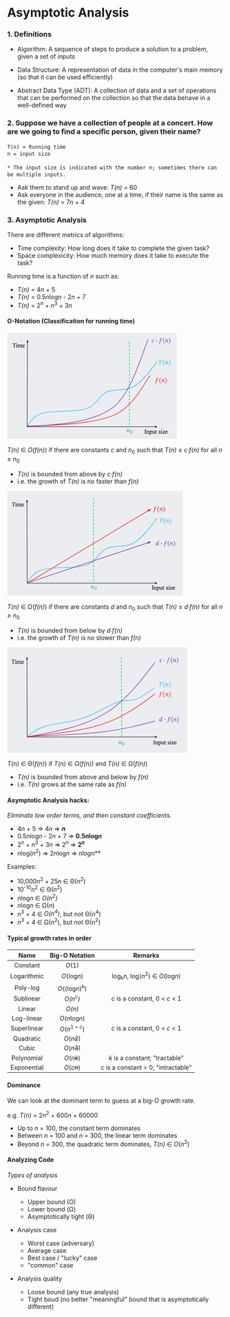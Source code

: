 # Asymptotic Analysis

### 1. Definitions

  * Algorithm: A sequence of steps to produce a solution to a problem, given a set of inputs

  * Data Structure: A representation of data in the computer's main memory (so that it can be used efficiently)

  * Abstract Data Type (ADT): A collection of data and a set of operations that can be performed on the collection so that the data behave in a well-defined way

### 2. Suppose we have a collection of people at a concert. How are we going to find a specific person, given their name?

```
T(n) = Running time
n = input size

* The input size is indicated with the number n; sometimes there can be multiple inputs.
```

  * Ask them to stand up and wave: *T(n)* = 60
  * Ask everyone in the audience, one at a time, if their name is the same as the given: *T(n)* = 7*n* + 4

### 3. Asymptotic Analysis

There are different metrics of algorithms:

  * Time complexity: How long does it take to complete the given task?
  * Space complexicity: How much memory does it take to execute the task?

Running time is a function of *n* such as:
  
  * *T(n)* = 4*n* + 5
  * *T(n)* = 0.5*n*log*n* - 2*n* + 7
  * *T(n)* = 2<sup>*n*</sup> + *n*<sup>3</sup> + 3*n*

#### O-Notation (Classification for running time)

![Big-O notation graph](https://github.com/EverTokki/CPSC221_Notes/blob/master/images/big_o.png "Big-O")

  *T(n)* ∈ *O(f(n))* if there are constants *c* and *n*<sub>0</sub> such that *T(n)* ≤ *c∙f(n)* for all *n* ≥ *n*<sub>0</sub> 
  * *T(n)* is bounded from above by *c∙f(n)*
  * i.e. the growth of *T(n)* is no faster than *f(n)*

![Big-Omega notation graph](https://github.com/EverTokki/CPSC221_Notes/blob/master/images/big_omega.png "Big-Omega")

  *T(n)* ∈ Ω(*f(n)*) if there are constants *d* and *n*<sub>0</sub> such that *T(n)* ≤ *d∙f(n)* for all *n* ≥ *n*<sub>0</sub> 
  * *T(n)* is bounded from below by *d∙f(n)*
  * i.e. the growth of *T(n)* is no slower than *f(n)*

![Theta notation graph](https://github.com/EverTokki/CPSC221_Notes/blob/master/images/theta.png "Theta")

  *T(n)* ∈ Θ(*f(n)*) if *T(n)* ∈ *O(f(n))* and *T(n)* ∈ Ω(*f(n)*)
  * *T(n)* is bounded from above and below by *f(n)*
  * i.e. *T(n)* grows at the same rate as *f(n)*

#### Asymptotic Analysis hacks:
*Eliminate low order terms, and then constant coefficients.*
  
  * 4*n* + 5 ⇒ 4*n* ⇒ ***n***
  * 0.5*n*log*n* - 2*n* + 7 ⇒ **0.5*n*log*n***
  * 2<sup>*n*</sup> + *n*<sup>3</sup> + 3*n* ⇒ 2<sup>*n*</sup> ⇒ **2<sup>*n*</sup>**
  * *n*log(*n*<sup>2</sup>) ⇒ 2*n*log*n* ⇒ ***n*log*n***

Examples:
  * 10,000*n*<sup>2</sup> + 25*n* ∈ Θ(*n*<sup>2</sup>)
  * 10<sup>-10</sup>*n*<sup>2</sup> ∈ Θ(*n*<sup>2</sup>)
  * *n*log*n* ∈ *O(n<sup>2</sup>)*
  * *n*log*n* ∈ Ω(*n*)
  * *n*<sup>3</sup> + 4 ∈ *O(n<sup>4</sup>)*, but not Θ(*n*<sup>4</sup>)
  * *n*<sup>3</sup> + 4 ∈ Ω(*n*<sup>2</sup>), but not Θ(*n*<sup>2</sup>)

#### Typical growth rates in order
| Name | Big-O Notation | Remarks |
|:---:|:---:|:---:|
|Constant|*O*(1)||
|Logarithmic|*O*(log*n*)|log<sub>k</sub>*n*, log(*n*<sup>2</sup>) ∈ *O*(log*n*)|
|Poly-log|*O*((log*n*)<sup>k</sup>)|
|Sublinear|*O(n<sup>c</sup>)*|*c* is a constant, 0 < *c* < 1|
|Linear|*O(n)*||
|Log-linear|*O*(*n*log*n*)||
|Superlinear|*O*(*n*<sup>1 + *c*</sup>)|*c* is a constant, 0 < *c* < 1|
|Quadratic|*O*(*n*<s>2</s>)||
|Cubic|*O*(*n*<s>3</s>)||
|Polynomial|*O*(*n*<s>*k*</s>)|*k* is a constant; "tractable"|
|Exponential|*O*(*c*<s>*n*</s>)|*c* is a constant > 0; "intractable"|

#### Dominance
We can look at the dominant term to guess at a big-O growth rate. 

e.g. *T(n)* = 2*n*<sup>2</sup> + 600*n* + 60000
  * Up to *n* = 100, the constant term dominates
  * Between *n* = 100 and *n* = 300, the linear term dominates
  * Beyond *n* = 300, the quadratic term dominates, *T(n)* ∈ *O*(*n*<sup>2</sup>)

#### Analyzing Code
*Types of analysis*

  * Bound flavour
    * Upper bound (O)
    * Lower bound (Ω)
    * Asymptotically tight (Θ)

  * Analysis case
    * Worst case (adversary)
    * Average case
    * Best case / "lucky" case
    * "common" case

  * Analysis quality
    * Loose bound (any true analysis)
    * Tight boud (no better "meaningful" bound that is asymptotically different)
